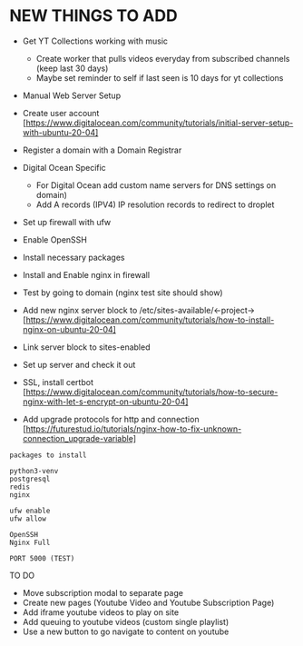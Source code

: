 # NEW THINGS TO ADD

- Get YT Collections working with music

  - Create worker that pulls videos everyday from subscribed channels (keep last 30 days)
  - Maybe set reminder to self if last seen is 10 days for yt collections

- Manual Web Server Setup

- Create user account [https://www.digitalocean.com/community/tutorials/initial-server-setup-with-ubuntu-20-04]

- Register a domain with a Domain Registrar

- Digital Ocean Specific

  - For Digital Ocean add custom name servers for DNS settings on domain)
  - Add A records (IPV4) IP resolution records to redirect to droplet

- Set up firewall with ufw

- Enable OpenSSH

- Install necessary packages

- Install and Enable nginx in firewall

- Test by going to domain (nginx test site should show)

- Add new nginx server block to /etc/sites-available/<-project-> [https://www.digitalocean.com/community/tutorials/how-to-install-nginx-on-ubuntu-20-04]

- Link server block to sites-enabled

- Set up server and check it out

- SSL, install certbot [https://www.digitalocean.com/community/tutorials/how-to-secure-nginx-with-let-s-encrypt-on-ubuntu-20-04]

- Add upgrade protocols for http and connection [https://futurestud.io/tutorials/nginx-how-to-fix-unknown-connection_upgrade-variable]

```
packages to install

python3-venv
postgresql
redis
nginx

ufw enable
ufw allow

OpenSSH
Nginx Full

PORT 5000 (TEST)
```

TO DO

- Move subscription modal to separate page
- Create new pages (Youtube Video and Youtube Subscription Page)
- Add iframe youtube videos to play on site
- Add queuing to youtube videos (custom single playlist)
- Use a new button to go navigate to content on youtube

